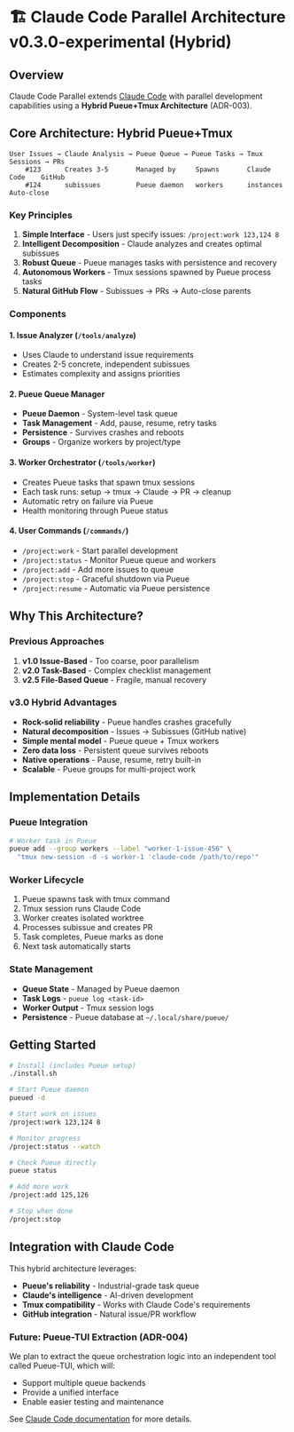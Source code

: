 # 🏗️ Claude Code Parallel Architecture v0.3.0-experimental (Hybrid)

## Overview

Claude Code Parallel extends [Claude Code](https://claude.ai/code) with parallel development capabilities using a **Hybrid Pueue+Tmux Architecture** (ADR-003).

## Core Architecture: Hybrid Pueue+Tmux

```
User Issues → Claude Analysis → Pueue Queue → Pueue Tasks → Tmux Sessions → PRs
    #123      Creates 3-5       Managed by     Spawns       Claude Code    GitHub
    #124      subissues         Pueue daemon   workers      instances      Auto-close
```

### Key Principles

1. **Simple Interface** - Users just specify issues: `/project:work 123,124 8`
2. **Intelligent Decomposition** - Claude analyzes and creates optimal subissues
3. **Robust Queue** - Pueue manages tasks with persistence and recovery
4. **Autonomous Workers** - Tmux sessions spawned by Pueue process tasks
5. **Natural GitHub Flow** - Subissues → PRs → Auto-close parents

### Components

#### 1. Issue Analyzer (`/tools/analyze`)
- Uses Claude to understand issue requirements
- Creates 2-5 concrete, independent subissues
- Estimates complexity and assigns priorities

#### 2. Pueue Queue Manager
- **Pueue Daemon** - System-level task queue
- **Task Management** - Add, pause, resume, retry tasks
- **Persistence** - Survives crashes and reboots
- **Groups** - Organize workers by project/type

#### 3. Worker Orchestrator (`/tools/worker`)
- Creates Pueue tasks that spawn tmux sessions
- Each task runs: setup → tmux → Claude → PR → cleanup
- Automatic retry on failure via Pueue
- Health monitoring through Pueue status

#### 4. User Commands (`/commands/`)
- `/project:work` - Start parallel development
- `/project:status` - Monitor Pueue queue and workers
- `/project:add` - Add more issues to queue
- `/project:stop` - Graceful shutdown via Pueue
- `/project:resume` - Automatic via Pueue persistence

## Why This Architecture?

### Previous Approaches
1. **v1.0 Issue-Based** - Too coarse, poor parallelism
2. **v2.0 Task-Based** - Complex checklist management
3. **v2.5 File-Based Queue** - Fragile, manual recovery

### v3.0 Hybrid Advantages
- **Rock-solid reliability** - Pueue handles crashes gracefully
- **Natural decomposition** - Issues → Subissues (GitHub native)
- **Simple mental model** - Pueue queue + Tmux workers
- **Zero data loss** - Persistent queue survives reboots
- **Native operations** - Pause, resume, retry built-in
- **Scalable** - Pueue groups for multi-project work

## Implementation Details

### Pueue Integration
```bash
# Worker task in Pueue
pueue add --group workers --label "worker-1-issue-456" \
  "tmux new-session -d -s worker-1 'claude-code /path/to/repo'"
```

### Worker Lifecycle
1. Pueue spawns task with tmux command
2. Tmux session runs Claude Code
3. Worker creates isolated worktree
4. Processes subissue and creates PR
5. Task completes, Pueue marks as done
6. Next task automatically starts

### State Management
- **Queue State** - Managed by Pueue daemon
- **Task Logs** - `pueue log <task-id>`
- **Worker Output** - Tmux session logs
- **Persistence** - Pueue database at `~/.local/share/pueue/`

## Getting Started

```bash
# Install (includes Pueue setup)
./install.sh

# Start Pueue daemon
pueued -d

# Start work on issues
/project:work 123,124 8

# Monitor progress
/project:status --watch

# Check Pueue directly
pueue status

# Add more work
/project:add 125,126

# Stop when done
/project:stop
```

## Integration with Claude Code

This hybrid architecture leverages:
- **Pueue's reliability** - Industrial-grade task queue
- **Claude's intelligence** - AI-driven development
- **Tmux compatibility** - Works with Claude Code's requirements
- **GitHub integration** - Natural issue/PR workflow

### Future: Pueue-TUI Extraction (ADR-004)
We plan to extract the queue orchestration logic into an independent tool called Pueue-TUI, which will:
- Support multiple queue backends
- Provide a unified interface
- Enable easier testing and maintenance

See [Claude Code documentation](https://docs.anthropic.com/en/docs/claude-code) for more details.